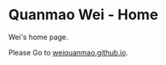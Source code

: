 # Quanmao Wei - Home

Wei's home page.

 Please Go to [weiquanmao.github.io](https://weiquanmao.github.io).